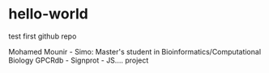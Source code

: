# hello-world
test first github repo

Mohamed Mounir - Simo: Master's student in Bioinformatics/Computational Biology
GPCRdb - Signprot - JS.... project
